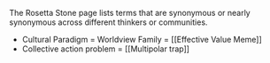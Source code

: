 The Rosetta Stone page lists terms that are synonymous or nearly synonymous across different thinkers or communities.

- Cultural Paradigm = Worldview Family = [[Effective Value Meme]]
- Collective action problem = [[Multipolar trap]] 
